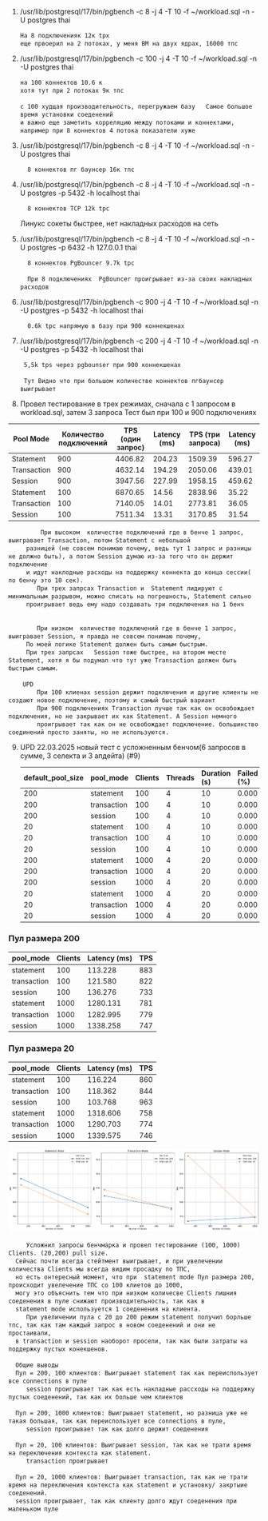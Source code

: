 1) /usr/lib/postgresql/17/bin/pgbench -c 8 -j 4 -T 10 -f ~/workload.sql -n -U postgres thai
 
       На 8 подключенияк 12к tpx
       еще првоерил на 2 потоках, у меня ВМ на двух ядрах, 16000 тпс

2) /usr/lib/postgresql/17/bin/pgbench -c 100 -j 4 -T 10 -f ~/workload.sql -n -U postgres thai
     
       на 100 коннектов 10.6 к
       хотя тут при 2 потоках 9к тпс
     
       c 100 худщая производительность, перегружаем базу   Самое большое время установки соеденений
       и важно еще заметить корреляцию между потоками и коннектами, например при 8 коннектов 4 потока показатели хуже
 
3) /usr/lib/postgresql/17/bin/pgbench -c 8 -j 4 -T 10 -f ~/workload.sql -n -U postgres thai
      
         8 коннектов пг баунсер 16к тпс

4) /usr/lib/postgresql/17/bin/pgbench -c 8 -j 4 -T 10 -f ~/workload.sql -n -U postgres -p 5432 -h localhost thai 
   
         8 коннектов TCP 12k tpc

   Линукс сокеты быстрее, нет накладных расходов на сеть

5) /usr/lib/postgresql/17/bin/pgbench -c 8 -j 4 -T 10 -f ~/workload.sql -n -U postgres -p 6432 -h 127.0.0.1 thai

         8 коннектов PgBouncer 9.7k tpc

         При 8 подключениях  PgBouncer проигрывает из-за своих накладных расходов

6) /usr/lib/postgresql/17/bin/pgbench -c 900 -j 4 -T 10 -f ~/workload.sql -n -U postgres -p 5432 -h localhost thai
      
         0.6k tpc напрямую в базу при 900 коннекшенах

7)  /usr/lib/postgresql/17/bin/pgbench -c 200 -j 4 -T 10 -f ~/workload.sql -n -U postgres -p 5432 -h localhost thai

         5,5k tps через pgbounser при 900 коннекшенах
         
         Тут Видно что при большом количестве коннектов пгбаунсер выигрывает

8) Провел тестирование в трех режимах, сначала с 1 запросом в workload.sql, затем 3 запроса
 Тест был при 100 и 900 подключениях


| Pool Mode   | Количество подключений | TPS (один запрос) | Latency (ms) | TPS (три запроса) | Latency (ms) |
|-------------|------------------------|-------------------|--------------|-------------------|--------------|
| Statement   | 900                    | 4406.82           | 204.23       | 1509.39           | 596.27       |
| Transaction | 900                    | 4632.14           | 194.29       | 2050.06           | 439.01       |
| Session     | 900                    | 3947.56           | 227.99       | 1958.15           | 459.62       |
| Statement   | 100                    | 6870.65           | 14.56        | 2838.96           | 35.22        |
| Transaction | 100                    | 7140.05           | 14.01        | 2773.81           | 36.05        |
| Session     | 100                    | 7511.34           | 13.31        | 3170.85           | 31.54        |

             При высоком  количестве подключений где в бенче 1 запрос, выигравает Transaction, потом Statement с небольшой 
         разницей (не совсем понимаю почему, ведь тут 1 запрос и разницы не должно быть), а потом Session думаю из-за того что он держит подключение
         и идут наклодные расходы на поддержку коннекта до конца сессии( по бенчу это 10 сек).
            При трех запрсах Transaction и  Statement лидируют с минимальным разрывом, можно списать на погрешность, Statement сильно
         проигрывает ведь ему надо создавать три подключения на 1 бенч


            При низком  количестве подключений где в бенче 1 запрос, выигравает Session, я правда не совсем понимаю почему,
         По моей логике Statement должен быть самым быстрым. 
         При трех запрсах   Session тоже быстрее, на втором месте Statement, хотя я бы подумал что тут уже Transaction должен быть быстрым самым. 

        UPD 
            При 100 клиенах session держит подключения и другие клиенты не создают новое подключение, поэтому и самый быстрый вариант
            При 900 подключениях Transaction лучше так как он освобождает подключения, но не закрывает их как Statement. А Session немного
            проигрывает так как он не освобождает подключение. большинство соединений просто заняты, но не используются. 
    


9) UPD 22.03.2025  новый тест с усложненным бенчом(6 запросов в сумме, 3 селекта и 3 апдейта)  (#9)

   | default_pool_size | pool_mode   | Clients | Threads | Duration (s) | Failed (%) | Latency (ms) | TPS  |
   |-------------------|-------------|---------|---------|--------------|------------|--------------|------|
   | 200               | statement   | 100     | 4       | 10           | 0.000      | 113.228      | 883  |
   | 200               | transaction | 100     | 4       | 10           | 0.000      | 121.580      | 822  |
   | 200               | session     | 100     | 4       | 10           | 0.000      | 136.276      | 733  |
   | 20                | statement   | 100     | 4       | 10           | 0.000      | 116.224      | 860  |
   | 20                | transaction | 100     | 4       | 10           | 0.000      | 118.362      | 844  |
   | 20                | session     | 100     | 4       | 10           | 0.000      | 103.768      | 963  |
   | 200               | statement   | 1000    | 4       | 20           | 0.000      | 1280.131     | 781  |
   | 200               | transaction | 1000    | 4       | 20           | 0.000      | 1282.995     | 779  |
   | 200               | session     | 1000    | 4       | 20           | 0.000      | 1338.258     | 747  |
   | 20                | statement   | 1000    | 4       | 20           | 0.000      | 1318.606     | 758  |
   | 20                | transaction | 1000    | 4       | 20           | 0.000      | 1290.703     | 774  |
   | 20                | session     | 1000    | 4       | 20           | 0.000      | 1339.575     | 746  |



### Пул размера 200

| pool_mode   | Clients | Latency (ms) | TPS  |
|-------------|---------|--------------|------|
| statement   | 100     | 113.228      | 883  |
| transaction | 100     | 121.580      | 822  |
| session     | 100     | 136.276      | 733  |
| statement   | 1000    | 1280.131     | 781  |
| transaction | 1000    | 1282.995     | 779  |
| session     | 1000    | 1338.258     | 747  |

### Пул размера 20

| pool_mode   | Clients | Latency (ms) | TPS  |
|-------------|---------|--------------|------|
| statement   | 100     | 116.224      | 860  |
| transaction | 100     | 118.362      | 844  |
| session     | 100     | 103.768      | 963  |
| statement   | 1000    | 1318.606     | 758  |
| transaction | 1000    | 1290.703     | 774  |
| session     | 1000    | 1339.575     | 746  |

![img.png](img.png)


         Усложнил запросы бенчмарка и провел тестирование (100, 1000) Clients. (20,200) pull size.
      Сейчас почти всегда стейтмент выигрывает, и при увелечении количества Clients мы всегда видим просадку по ТПС,
      но есть онтересный момент, что при  statement mode Пул размера 200, происходит увелечение ТПС со 100 клиетов до 1000,
      могу это объяснить тем что при низком количесве Clients лишния соеденения в пуле снижают производительность, так как в
      statement mode используется 1 соеденения на клиента.   
         При увеличении пула с 20 до 200 режим statement получил борльше тпс, так как там каждый запрос в новом соеденений и они не простаивали,
      в transaction и session наоборот просели, так как были затраты на поддержку пустых конекшенов.
      
      Общие выводы
      Пул = 200, 100 клиентов: Выигрывает statement так как переиспользует все connections в пуле 
         session проигрывает так как есть накладные рассходы на поддержку пустых соеденений, так как их больше чем клиентов

      Пул = 200, 1000 клиентов: Выигрывает statement, но разница уже не такая большая, так как переиспользует все connections в пуле, 
         session проигрывает так как долго держит соеденения

      Пул = 20, 100 клиентов: Выигрывает session, так как не трати время на переключения контекста как statement.
         transaction проигрывает

      Пул = 20, 1000 клиентов: Выигрывает transaction, так как не трати время на переключения контекста как statement и установку/ закртыие соеденений.  
      session проигрывает, так как клиенту долго ждут соеденения при маленьком пуле
      
         

